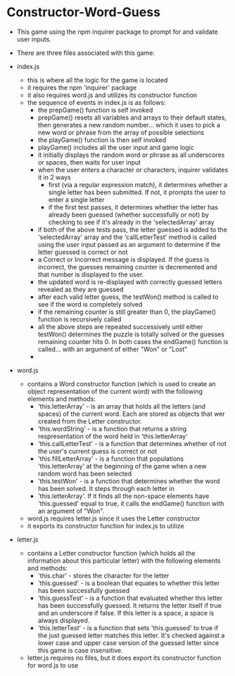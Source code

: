 # Constructor-Word-Guess

* This game using the npm inquirer package to prompt for and validate user inputs.

* There are three files associated with this game:

* index.js
  * this is where all the logic for the game is located
  * it requires the npm 'inquirer' package
  * it also requires word.js and utilizes its constructor function
  * the sequence of events in index.js is as follows:
    * the prepGame() function is self invoked
    * prepGame() resets all variables and arrays to their default states, then generates a new random number... which it uses to pick a new word or phrase from the array of possible selections
    * the playGame() function is then self invoked
    * playGame() includes all the user input and game logic
    * it initially displays the random word or phrase as all underscores or spaces, then waits for user input
    * when the user enters a character or characters, inquirer validates it in 2 ways
      * first (via a regular expression match), it determines whether a single letter has been submitted. If not, it prompts the user to enter a single letter
      * if the first test passes, it determines whether the letter has already been guessed (whether successfully or not) by checking to see if it's already in the 'selectedArray' array
    * if both of the above tests pass, the letter guessed is added to the 'selectedArray' array and the 'callLetterTest' method is called using the user input passed as an argument to determine if the letter guessed is correct or not
    * a Correct or Incorrect message is displayed. If the guess is incorrect, the guesses remaining counter is decremented and that number is displayed to the user.
    * the updated word is re-displayed with correctly guessed letters revealed as they are guessed
    * after each valid letter guess, the testWon() method is called to see if the word is completely solved
    * if the remaining counter is still greater than 0, the playGame() function is recursively called
    * all the above steps are repeated successively until either testWon() determines the puzzle is totally solved or the guesses remaining counter hits 0. In both cases the endGame() function is called... with an argument of either "Won" or "Lost"
    * 


* word.js
  * contains a Word constructor function (which is used to create an object representation of the current word) with the following elements and methods:
    * 'this.letterArray' - is an array that holds all the letters (and spaces) of the current word. Each are stored as objects that wer created from the Letter constructor.
    * 'this.wordString' - is a function that returns a string respresentation of the word held in 'this.letterArray'
    * 'this.callLetterTest' - is a function that determines whether of not the user's current guess is correct or not
    * 'this.fillLetterArray' - is a function that populations 'this.letterArray' at the beginning of the game when a new random word has been selected
    * 'this.testWon' - is a function that determines whether the word has been solved. It steps through each letter in
    * 'this.letterArray'. If it finds all the non-space elements have 'this.guessed' equal to true, it calls the endGame() function with an argument of "Won".
  * word.js requires letter.js since it uses the Letter constructor
  * it exports its constructor function for index.js to utilize

* letter.js
  * contains a Letter constructor function (which holds all the information about this particular letter) with the following elements and methods:
    * 'this.char' - stores the character for the letter
    * 'this.guessed' - is a boolean that equates to whether this letter has been successfully guessed
    * 'this.guessTest' - is a function that evaluated whether this letter has been successfully guessed. It returns the letter itself if true and an underscore if false. If this letter is a space, a space is always displayed.
    * 'this.letterTest' - is a function that sets 'this.guessed' to true if the just guessed letter matches this letter. It's checked against a lower case and upper case version of the guessed letter since this game is case insensitive.
  * letter.js requires no files, but it does export its constructor function for word.js to use